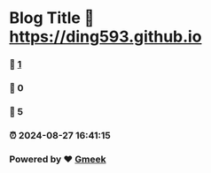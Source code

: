 # Blog Title :link: https://ding593.github.io 
### :page_facing_up: [1](https://ding593.github.io/tag.html) 
### :speech_balloon: 0 
### :hibiscus: 5 
### :alarm_clock: 2024-08-27 16:41:15 
### Powered by :heart: [Gmeek](https://github.com/Meekdai/Gmeek)
